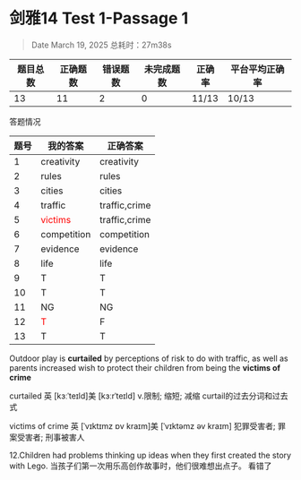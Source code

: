 # 剑雅14 Test 1-Passage 1
> Date March 19, 2025
> 总耗时：27m38s

|题目总数|正确题数|错误题数|未完成题数|正确率|平台平均正确率|
|---|---|---|---|---|---|
|13|11|2|0|11/13|10/13|

答题情况

| 题号  | 我的答案                                 | 正确答案          |
| --- | ------------------------------------ | ------------- |
| 1   | creativity                           | creativity    |
| 2   | rules                                | rules         |
| 3   | cities                               | cities        |
| 4   | traffic                              | traffic,crime |
| 5   | <font color="#ff0000">victims</font> | traffic,crime |
| 6   | competition                          | competition   |
| 7   | evidence                             | evidence      |
| 8   | life                                 | life          |
| 9   | T                                    | T             |
| 10  | T                                    | T             |
| 11  | NG                                   | NG            |
| 12  | <font color="#ff0000">T</font>       | F             |
| 13  | T                                    | T             |

Outdoor play is **curtailed** by perceptions of risk to do with traffic, as well as parents increased wish to protect their children from being the **victims of crime**

curtailed
英 [kɜːˈteɪld]美 [kɜːrˈteɪld]
v.限制; 缩短; 减缩
curtail的过去分词和过去式

victims of crime
英 [ˈvɪktɪmz ɒv kraɪm]美 [ˈvɪktəmz əv kraɪm]
犯罪受害者; 罪案受害者; 刑事被害人

12.Children had problems thinking up ideas when they first created the story with Lego.
当孩子们第一次用乐高创作故事时，他们很难想出点子。
看错了